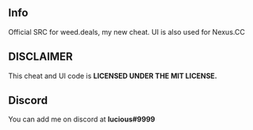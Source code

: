 ## Info
Official SRC for weed.deals, my new cheat. UI is also used for Nexus.CC

## DISCLAIMER
This cheat and UI code is **LICENSED UNDER THE MIT LICENSE.**

## Discord
You can add me on discord at **__lucious#9999__**
